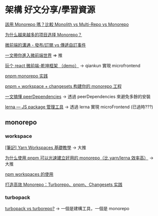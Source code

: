 # 架構 好文分享/學習資源

[該用 Monorepo 嗎？比較 Monolith vs Multi-Repo vs Monorepo](https://www.cythilya.tw/2023/01/28/monolith-vs-multi-repo-vs-mono-repo/)

[为什么越来越多的项目选择 Monorepo？](https://juejin.cn/post/7207743145999368229)

[微前端的溝通 - 發布/訂閱 vs 傳遞自訂事件 ](https://www.cythilya.tw/2023/03/30/cross-micro-frontends-communication-pub-sub-vs-custom-events/)

[一文帶你進入微前端世界](https://www.readfog.com/a/1670445993886322688) => 推

[玩个 react 微前端-乾坤框架 （demo）](https://juejin.cn/post/7163571545598590984) -> qiankun 實現 microfrontend

[pnpm monorepo 实践](https://kuizuo.cn/pnpm-monorepo-practice)

[pnpm + workspace + changesets 构建你的 monorepo 工程](https://juejin.cn/post/7098609682519949325)

[一文搞懂 peerDependencies](https://juejin.cn/post/6844904134248759309) -> 透過 peerDependencies 來避免多餘的安裝

[lerna — JS package 管理工具](https://medium.com/lion-f2e/lerna-js-package-%E7%AE%A1%E7%90%86%E5%B7%A5%E5%85%B7-e9ed360d1143) -> 透過 lerna 實現 microFrontend (已過時???)

## monorepo

### workspace

[[筆記] Yarn Workspaces 基礎教學](https://tokileecy.medium.com/%E7%AD%86%E8%A8%98-yarn-workspaces-%E5%9F%BA%E7%A4%8E%E6%95%99%E5%AD%B8-cbb16bb780ec) -> 大推

[为什么使用 pnpm 可以光速建立好用的 monorepo（比 yarn/lerna 效率高）](https://blog.csdn.net/qq_21567385/article/details/118590143) -> 大推

[npm workspaces 的使用](https://juejin.cn/post/7131302359585521695)

[打造高效 Monorepo：Turborepo、pnpm、Changesets 实践](https://tech.uupt.com/?p=1185)

### turbopack

[turbopack vs turborepo?](https://github.com/vercel/turbo/discussions/3936) -> 一個是建構工具，一個是 monorepo
